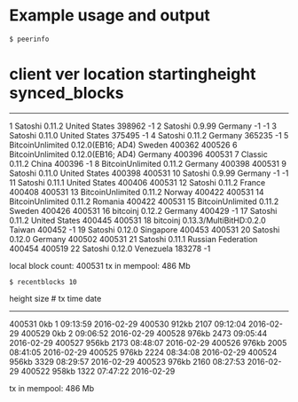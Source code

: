 Example usage and output
========================

    $ peerinfo

#    client            ver                       location             startingheight  synced_blocks
-    ------            ---                       --------             --------------  -------------
1    Satoshi           0.11.2                    United States        398962          -1
2    Satoshi           0.9.99                    Germany              -1              -1
3    Satoshi           0.11.0                    United States        375495          -1
4    Satoshi           0.11.2                    Germany              365235          -1
5    BitcoinUnlimited  0.12.0(EB16; AD4)         Sweden               400362          400526
6    BitcoinUnlimited  0.12.0(EB16; AD4)         Germany              400396          400531
7    Classic           0.11.2                    China                400396          -1
8    BitcoinUnlimited  0.11.2                    Germany              400398          400531
9    Satoshi           0.11.0                    United States        400398          400531
10   Satoshi           0.9.99                    Germany              -1              -1
11   Satoshi           0.11.1                    United States        400406          400531
12   Satoshi           0.11.2                    France               400408          400531
13   BitcoinUnlimited  0.11.2                    Norway               400422          400531
14   BitcoinUnlimited  0.11.2                    Romania              400422          400531
15   BitcoinUnlimited  0.11.2                    Sweden               400426          400531
16   bitcoinj          0.12.2                    Germany              400429          -1
17   Satoshi           0.11.2                    United States        400445          400531
18   bitcoinj          0.13.3/MultiBitHD:0.2.0   Taiwan               400452          -1
19   Satoshi           0.12.0                    Singapore            400453          400531
20   Satoshi           0.12.0                    Germany              400502          400531
21   Satoshi           0.11.1                    Russian Federation   400454          400519
22   Satoshi           0.12.0                    Venezuela            183278          -1

local block count:  400531
tx in mempool:  486  Mb


    $ recentblocks 10

height  size   # tx  time      date
------  ----   ----  ----      ----
400531  0kb    1     09:13:59  2016-02-29
400530  912kb  2107  09:12:04  2016-02-29
400529  0kb    2     09:06:52  2016-02-29
400528  976kb  2473  09:05:44  2016-02-29
400527  956kb  2173  08:48:07  2016-02-29
400526  976kb  2005  08:41:05  2016-02-29
400525  976kb  2224  08:34:08  2016-02-29
400524  956kb  3329  08:29:57  2016-02-29
400523  976kb  2160  08:27:53  2016-02-29
400522  958kb  1322  07:47:22  2016-02-29

tx in mempool:  486  Mb
